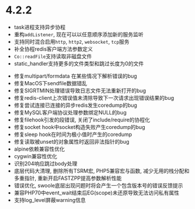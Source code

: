 # 4.2.2

+ task进程支持异步协程
+ 重构`addListener`, 现在可以以任意顺序添加新的服务监听
+ 支持同时混合启用`http`, `http2`, `websocket`, `tcp`服务
+ 补全协程redis客户端方法参数定义
+ `Co::readFile`支持读取非磁盘文件
+ static_handler支持更多的文件类型和跳过长度为0的文件
* 修复multipart/formdata 在某些情况下解析错误的bug
* 修复MacOS下sendfile数据错乱
* 修复SIGRTMIN处理错误导致日志文件无法重新打开的bug
* 修复redis-client上次错误值未清除导致下一次请求出现错误结果的bug
* 修复尝试连接已连接的异步redis发生coredump的bug
* 修复MySQL客户端协议处理参数绑定NULL的bug
* 修复filehook引发的段错误, 关闭了include/require的协程化
* 修复socket hook中socket构造失败产生coredump的bug
* 修复sleep hook在时间为极小值时产生的coredump
* 修复读取被unset的对象属性时返回非法指针的bug
* alpine依赖兼容性优化
* cygwin兼容性优化
* 识别204响应跳过body处理
* 底层代码大清理, 删除所有TSRM宏, PHP5兼容宏与函数, 减少无用的栈分配和多重指针, 重新开启FASTZPP提高参数解析性能
* 错误优化, swoole底层出现问题时将会产生一个包含版本号的错误反馈提示
* 兼容PHP70中event_wait结束后EG(scope)未还原导致无法访问私有属性
* 支持log_level屏蔽warning信息